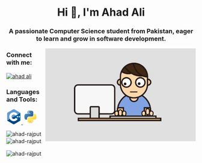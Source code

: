 <h1 align="center">Hi 👋, I'm Ahad Ali</h1>
<h3 align="center">A passionate Computer Science student from Pakistan, eager to learn and grow in software development.</h3>

<img align="right" alt="coding" width="400" src="https://raw.githubusercontent.com/akndmr/akndmr/main/coding.gif">

<h3 align="left">Connect with me:</h3>
<p align="left">
<a href="https://linkedin.com/in/ahad ali" target="blank"><img align="center" src="https://raw.githubusercontent.com/rahuldkjain/github-profile-readme-generator/master/src/images/icons/Social/linked-in-alt.svg" alt="ahad ali" height="30" width="40" /></a>
</p>

<h3 align="left">Languages and Tools:</h3>
<p align="left"> <a href="https://www.w3schools.com/cpp/" target="_blank" rel="noreferrer"> <img src="https://raw.githubusercontent.com/devicons/devicon/master/icons/cplusplus/cplusplus-original.svg" alt="cplusplus" width="40" height="40"/> </a> <a href="https://www.python.org" target="_blank" rel="noreferrer"> <img src="https://raw.githubusercontent.com/devicons/devicon/master/icons/python/python-original.svg" alt="python" width="40" height="40"/> </a> </p>

<p><img align="left" src="https://github-readme-stats.vercel.app/api/top-langs?username=ahad-rajput&show_icons=true&locale=en&layout=compact" alt="ahad-rajput" /></p>

<p>&nbsp;<img align="center" src="https://github-readme-stats.vercel.app/api?username=ahad-rajput&show_icons=true&locale=en" alt="ahad-rajput" /></p>

<p><img align="center" src="https://github-readme-streak-stats.herokuapp.com/?user=ahad-rajput&" alt="ahad-rajput" /></p>
